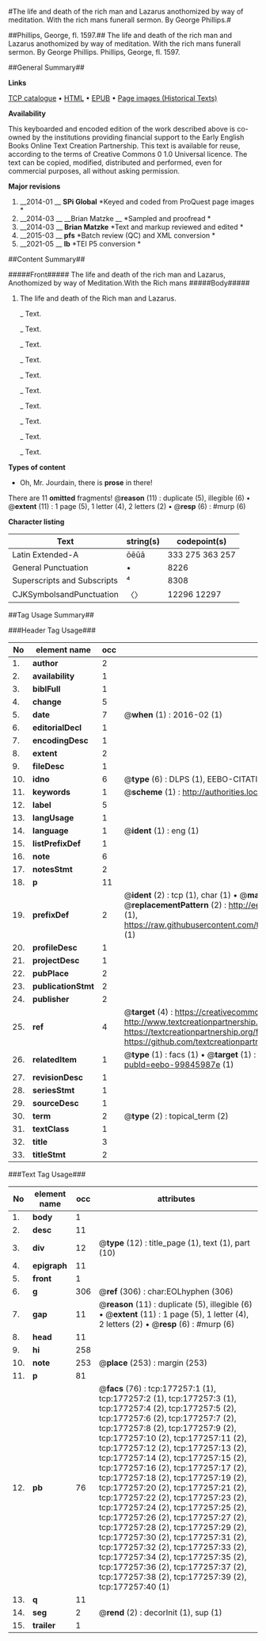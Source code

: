 #The life and death of the rich man and Lazarus anothomized by way of meditation. With the rich mans funerall sermon. By George Phillips.#

##Phillips, George, fl. 1597.##
The life and death of the rich man and Lazarus anothomized by way of meditation. With the rich mans funerall sermon. By George Phillips.
Phillips, George, fl. 1597.

##General Summary##

**Links**

[TCP catalogue](http://www.ota.ox.ac.uk/tcp/)  • 
[HTML](http://tei.it.ox.ac.uk/tcp/Texts-HTML/free/B15/B15290.html)  • 
[EPUB](http://tei.it.ox.ac.uk/tcp/Texts-EPUB/free/B15/B15290.epub) • 
[Page images (Historical Texts)](https://historicaltexts.jisc.ac.uk/eebo-99845987e)

**Availability**

This keyboarded and encoded edition of the work described above is co-owned by the
    institutions providing financial support to the Early English Books Online Text Creation
    Partnership. This text is available for reuse, according to the terms of  Creative Commons 0 1.0 Universal
    licence. The text can be copied, modified, distributed and performed, even for commercial
    purposes, all without asking permission.

**Major revisions**

1. __2014-01 __ __SPi Global__ *Keyed and coded from ProQuest page images *
1. __2014-03 __ __Brian Matzke __ *Sampled and proofread *
1. __2014-03 __ __Brian Matzke__ *Text and markup reviewed and edited *
1. __2015-03 __ __pfs__ *Batch review (QC) and XML conversion *
1. __2021-05 __ __lb__ *TEI P5 conversion *

##Content Summary##

#####Front#####
The life and death of the rich man and Lazarus, Anothomized by way of Meditation.With the Rich mans 
#####Body#####

1. The life and death of the Rich man and Lazarus.

    _ Text.

    _ Text.

    _ Text.

    _ Text.

    _ Text.

    _ Text.

    _ Text.

    _ Text.

    _ Text.

    _ Text.

**Types of content**

  * Oh, Mr. Jourdain, there is **prose** in there!

There are 11 **omitted** fragments! 
 @__reason__ (11) : duplicate (5), illegible (6)  •  @__extent__ (11) : 1 page (5), 1 letter (4), 2 letters (2)  •  @__resp__ (6) : #murp (6)

**Character listing**


|Text|string(s)|codepoint(s)|
|---|---|---|
|Latin Extended-A|ōēūā|333 275 363 257|
|General Punctuation|•|8226|
|Superscripts             and Subscripts|⁴|8308|
|CJKSymbolsandPunctuation|〈〉|12296 12297|

##Tag Usage Summary##

###Header Tag Usage###

|No|element name|occ|attributes|
|---|---|---|---|
|1.|__author__|2||
|2.|__availability__|1||
|3.|__biblFull__|1||
|4.|__change__|5||
|5.|__date__|7| @__when__ (1) : 2016-02 (1)|
|6.|__editorialDecl__|1||
|7.|__encodingDesc__|1||
|8.|__extent__|2||
|9.|__fileDesc__|1||
|10.|__idno__|6| @__type__ (6) : DLPS (1), EEBO-CITATION (1), VID (1), EEBO-PROQUEST (1), STC (2)|
|11.|__keywords__|1| @__scheme__ (1) : http://authorities.loc.gov/ (1)|
|12.|__label__|5||
|13.|__langUsage__|1||
|14.|__language__|1| @__ident__ (1) : eng (1)|
|15.|__listPrefixDef__|1||
|16.|__note__|6||
|17.|__notesStmt__|2||
|18.|__p__|11||
|19.|__prefixDef__|2| @__ident__ (2) : tcp (1), char (1)  •  @__matchPattern__ (2) : ([0-9\-]+):([0-9IVX]+) (1), (.+) (1)  •  @__replacementPattern__ (2) : http://eebo.chadwyck.com/downloadtiff?vid=$1&page=$2 (1), https://raw.githubusercontent.com/textcreationpartnership/Texts/master/tcpchars.xml#$1 (1)|
|20.|__profileDesc__|1||
|21.|__projectDesc__|1||
|22.|__pubPlace__|2||
|23.|__publicationStmt__|2||
|24.|__publisher__|2||
|25.|__ref__|4| @__target__ (4) : https://creativecommons.org/publicdomain/zero/1.0/ (1), http://www.textcreationpartnership.org/docs/. (1), https://textcreationpartnership.org/faq/#faq05 (1), https://github.com/textcreationpartnership (1)|
|26.|__relatedItem__|1| @__type__ (1) : facs (1)  •  @__target__ (1) : https://data.historicaltexts.jisc.ac.uk/view?pubId=eebo-99845987e (1)|
|27.|__revisionDesc__|1||
|28.|__seriesStmt__|1||
|29.|__sourceDesc__|1||
|30.|__term__|2| @__type__ (2) : topical_term (2)|
|31.|__textClass__|1||
|32.|__title__|3||
|33.|__titleStmt__|2||


###Text Tag Usage###

|No|element name|occ|attributes|
|---|---|---|---|
|1.|__body__|1||
|2.|__desc__|11||
|3.|__div__|12| @__type__ (12) : title_page (1), text (1), part (10)|
|4.|__epigraph__|11||
|5.|__front__|1||
|6.|__g__|306| @__ref__ (306) : char:EOLhyphen (306)|
|7.|__gap__|11| @__reason__ (11) : duplicate (5), illegible (6)  •  @__extent__ (11) : 1 page (5), 1 letter (4), 2 letters (2)  •  @__resp__ (6) : #murp (6)|
|8.|__head__|11||
|9.|__hi__|258||
|10.|__note__|253| @__place__ (253) : margin (253)|
|11.|__p__|81||
|12.|__pb__|76| @__facs__ (76) : tcp:177257:1 (1), tcp:177257:2 (1), tcp:177257:3 (1), tcp:177257:4 (2), tcp:177257:5 (2), tcp:177257:6 (2), tcp:177257:7 (2), tcp:177257:8 (2), tcp:177257:9 (2), tcp:177257:10 (2), tcp:177257:11 (2), tcp:177257:12 (2), tcp:177257:13 (2), tcp:177257:14 (2), tcp:177257:15 (2), tcp:177257:16 (2), tcp:177257:17 (2), tcp:177257:18 (2), tcp:177257:19 (2), tcp:177257:20 (2), tcp:177257:21 (2), tcp:177257:22 (2), tcp:177257:23 (2), tcp:177257:24 (2), tcp:177257:25 (2), tcp:177257:26 (2), tcp:177257:27 (2), tcp:177257:28 (2), tcp:177257:29 (2), tcp:177257:30 (2), tcp:177257:31 (2), tcp:177257:32 (2), tcp:177257:33 (2), tcp:177257:34 (2), tcp:177257:35 (2), tcp:177257:36 (2), tcp:177257:37 (2), tcp:177257:38 (2), tcp:177257:39 (2), tcp:177257:40 (1)|
|13.|__q__|11||
|14.|__seg__|2| @__rend__ (2) : decorInit (1), sup (1)|
|15.|__trailer__|1||
